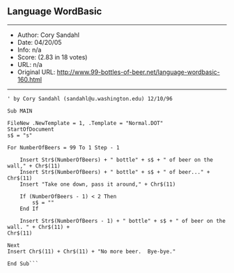 
## Language WordBasic ##
---
- Author: Cory Sandahl
- Date: 04/20/05
- Info: n/a
- Score:  (2.83 in 18 votes)
- URL: n/a
- Original URL: http://www.99-bottles-of-beer.net/language-wordbasic-160.html
---

```' Word Basic version of 99 bottles of beer
' by Cory Sandahl (sandahl@u.washington.edu) 12/10/96

Sub MAIN

FileNew .NewTemplate = 1, .Template = "Normal.DOT"
StartOfDocument
s$ = "s"

For NumberOfBeers = 99 To 1 Step - 1

    Insert Str$(NumberOfBeers) + " bottle" + s$ + " of beer on the wall," + Chr$(11)
    Insert Str$(NumberOfBeers) + " bottle" + s$ + " of beer..." + Chr$(11)
    Insert "Take one down, pass it around," + Chr$(11)
    
    If (NumberOfBeers - 1) < 2 Then
        s$ = ""
    End If

    Insert Str$(NumberOfBeers - 1) + " bottle" + s$ + " of beer on the wall. " + Chr$(11) +
Chr$(11)

Next
Insert Chr$(11) + Chr$(11) + "No more beer.  Bye-bye."

End Sub```
